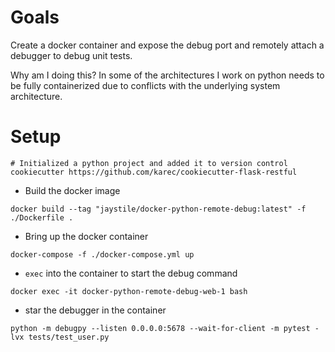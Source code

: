 # Goals
Create a docker container and expose the debug port and remotely attach a debugger to debug unit tests.

Why am I doing this? In some of the architectures I work on python needs to be fully containerized due to conflicts with the underlying system architecture.

# Setup
```
# Initialized a python project and added it to version control
cookiecutter https://github.com/karec/cookiecutter-flask-restful
```

* Build the docker image
```
docker build --tag "jaystile/docker-python-remote-debug:latest" -f ./Dockerfile .
```

* Bring up the docker container
```
docker-compose -f ./docker-compose.yml up
```

* `exec` into the container to start the debug command
```
docker exec -it docker-python-remote-debug-web-1 bash
```

* star the debugger in the container
```
python -m debugpy --listen 0.0.0.0:5678 --wait-for-client -m pytest -lvx tests/test_user.py
```
